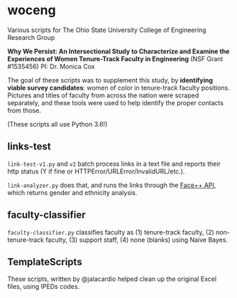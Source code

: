 # woceng
Various scripts for The Ohio State University College of Engineering Research Group

**Why We Persist: An Intersectional Study to Characterize and Examine the Experiences of Women Tenure-Track Faculty in Engineering** (NSF Grant #1535456)
PI: Dr. Monica Cox

The goal of these scripts was to supplement this study, by **identifying viable survey candidates**: women of color in tenure-track faculty positions. Pictures and titles of faculty from across the nation were scraped separately, and these tools were used to help identify the proper contacts from those.

(These scripts all use Python 3.6!)

## links-test
`link-test-v1.py` and `v2` batch process links in a text file and reports their http status (Y if fine or HTTPError/URLError/InvalidURL/etc.). 

`link-analyzer.py` does that, and runs the links through the [Face++ API](https://www.faceplusplus.com/), which returns gender and ethnicity analysis.

## faculty-classifier

`faculty-classifier.py` classifies faculty as (1) tenure-track faculty, (2) non-tenure-track faculty, (3) support staff, (4) none (blanks) using Naive Bayes. 

## TemplateScripts

These scripts, written by @jalacardio helped clean up the original Excel files, using IPEDs codes. 
